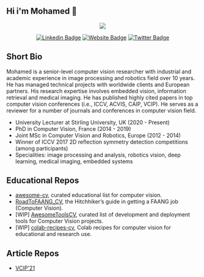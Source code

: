 ## Hi i'm Mohamed 👋
<p align='center'>
  <a href="#"><img src="https://visitor-badge.glitch.me/badge?page_id=mawady.mawady??style=for-the-badge&logo=appveyor"></a>
</p>

<div align="center">
  
[![Linkedin Badge](https://img.shields.io/badge/-mawady-blue?style=flat&logo=Linkedin&logoColor=white&link=https://www.linkedin.com/in/mawady/)](https://www.linkedin.com/in/mawady/)
[![Website Badge](https://img.shields.io/badge/-website-47CCCC?style=flat&logo=Google-Chrome&logoColor=white&link=https://mawady.github.io)](https://mawady.github.io)
[![Twitter Badge](https://img.shields.io/badge/-@mawady-1ca0f1?style=flat&labelColor=1ca0f1&logo=twitter&logoColor=white&link=https://twitter.com/mawady)](https://twitter.com/mawady)  

</div>

## Short Bio
Mohamed is a senior-level computer vision researcher with industrial and academic experience in image processing and robotics field over 10 years. He has managed technical projects with worldwide clients and European partners. His research expertise involves embedded vision, information retrieval and medical imaging. He has published highly cited papers in top computer vision conferences (i.e., ICCV, ACVIS, CAIP, VCIP). He serves as a reviewer for a number of journals and conferences in computer vision field.
- University Lecturer at Stirling University, UK (2020 - Present)
- PhD in Computer Vision, France (2014 - 2019)
- Joint MSc in Computer Vision and Robotics, Europe (2012 - 2014)
- Winner of ICCV 2017 2D reflection symmetry detection competitions (among participants)
- Specialities: image processing and analysis, robotics vision, deep learning, medical imaging, embedded systems

## Educational Repos
- [awesome-cv](https://github.com/mawady/awesome-cv), curated educational list for computer vision.
- [RoadToFAANG_CV](https://github.com/mawady/RoadToFAANG_CV), the Hitchhiker’s guide in getting a FAANG job (Computer Vision).
- [WIP] [AwesomeToolsCV](https://github.com/mawady/awesome-tools-cv), curated list of development and deployment tools for Computer Vision projects.
- [WIP] [colab-recipes-cv](https://github.com/mawady/colab-recipes-cv), Colab recipes for computer vision for educational and research use.

## Article Repos
- [VCIP'21]()

<!--
**mawady/mawady** is a ✨ _special_ ✨ repository because its `README.md` (this file) appears on your GitHub profile.

Here are some ideas to get you started:

- 🔭 I’m currently working on ...
- 🌱 I’m currently learning ...
- 👯 I’m looking to collaborate on ...
- 🤔 I’m looking for help with ...
- 💬 Ask me about ...
- 📫 How to reach me: ...
- 😄 Pronouns: ...
- ⚡ Fun fact: ...
-->
